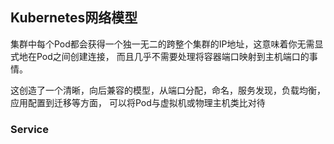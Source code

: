 ## Kubernetes网络模型
集群中每个Pod都会获得一个独一无二的跨整个集群的IP地址，这意味着你无需显式地在Pod之间创建连接，
而且几乎不需要处理将容器端口映射到主机端口的事情。

这创造了一个清晰，向后兼容的模型，从端口分配，命名，服务发现，负载均衡，应用配置到迁移等方面，
可以将Pod与虚拟机或物理主机类比对待

### Service
